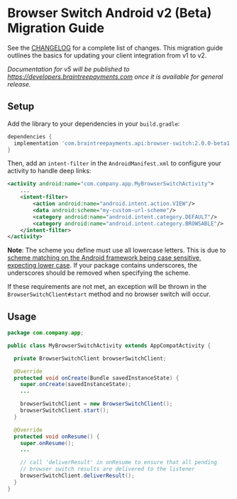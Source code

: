 # Browser Switch Android v2 (Beta) Migration Guide
 
See the [CHANGELOG](/CHANGELOG.md) for a complete list of changes. This migration guide outlines the basics for updating your client integration from v1 to v2.

_Documentation for v5 will be published to https://developers.braintreepayments.com once it is available for general release._

## Setup

Add the library to your dependencies in your `build.gradle`:

```groovy
dependencies {
  implementation 'com.braintreepayments.api:browser-switch:2.0.0-beta1'
}
```

Then, add an `intent-filter` in the `AndroidManifest.xml` to configure your activity to handle deep links:

```xml
<activity android:name="com.company.app.MyBrowserSwitchActivity">
    ...
    <intent-filter>
        <action android:name="android.intent.action.VIEW"/>
        <data android:scheme="my-custom-url-scheme"/>
        <category android:name="android.intent.category.DEFAULT"/>
        <category android:name="android.intent.category.BROWSABLE"/>
    </intent-filter>
</activity>
```

**Note**: The scheme you define must use all lowercase letters. This is due to [scheme matching on the Android framework being case sensitive, expecting lower case](https://developer.android.com/guide/topics/manifest/data-element#scheme). If your package contains underscores, the underscores should be removed when specifying the scheme.

If these requirements are not met, an exception will be thrown in the `BrowserSwitchClient#start` method and no browser switch will occur.

## Usage


```java
package com.company.app;

public class MyBrowserSwitchActivity extends AppCompatActivity {

  private BrowserSwitchClient browserSwitchClient;

  @Override
  protected void onCreate(Bundle savedInstanceState) {
    super.onCreate(savedInstanceState);
    ...

    browserSwitchClient = new BrowserSwitchClient();
    browserSwitchClient.start();
  }

  @Override
  protected void onResume() {
    super.onResume();
    ...

    // call 'deliverResult' in onResume to ensure that all pending
    // browser switch results are delivered to the listener
    browserSwitchClient.deliverResult();
  }
}
```

